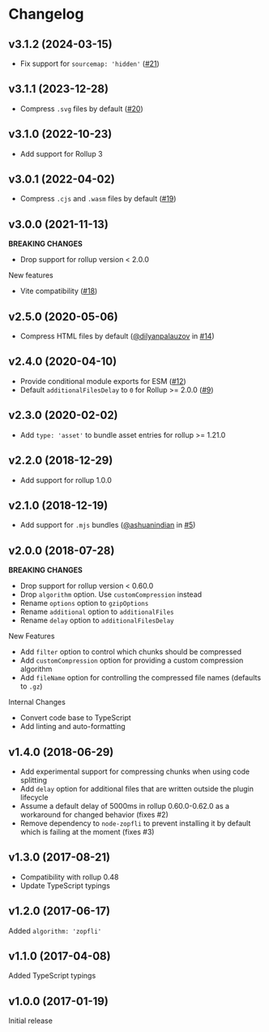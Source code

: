 # Changelog

## v3.1.2 (2024-03-15)

- Fix support for `sourcemap: 'hidden'` ([#21](https://github.com/kryops/rollup-plugin-gzip/issues/21))

## v3.1.1 (2023-12-28)

- Compress `.svg` files by default ([#20](https://github.com/kryops/rollup-plugin-gzip/pull/20))

## v3.1.0 (2022-10-23)

- Add support for Rollup 3

## v3.0.1 (2022-04-02)

- Compress `.cjs` and `.wasm` files by default ([#19](https://github.com/kryops/rollup-plugin-gzip/issues/19))

## v3.0.0 (2021-11-13)

**BREAKING CHANGES**

- Drop support for rollup version < 2.0.0

New features

- Vite compatibility ([#18](https://github.com/kryops/rollup-plugin-gzip/issues/18))

## v2.5.0 (2020-05-06)

- Compress HTML files by default ([@dilyanpalauzov](https://github.com/dilyanpalauzov) in [#14](https://github.com/kryops/rollup-plugin-gzip/pull/14))

## v2.4.0 (2020-04-10)

- Provide conditional module exports for ESM ([#12](https://github.com/kryops/rollup-plugin-gzip/issues/12))
- Default `additionalFilesDelay` to `0` for Rollup >= 2.0.0 ([#9](https://github.com/kryops/rollup-plugin-gzip/issues/9))

## v2.3.0 (2020-02-02)

- Add `type: 'asset'` to bundle asset entries for rollup >= 1.21.0

## v2.2.0 (2018-12-29)

- Add support for rollup 1.0.0

## v2.1.0 (2018-12-19)

- Add support for `.mjs` bundles ([@ashuanindian](https://github.com/ashuanindian) in [#5](https://github.com/kryops/rollup-plugin-gzip/pull/5))

## v2.0.0 (2018-07-28)

**BREAKING CHANGES**

- Drop support for rollup version < 0.60.0
- Drop `algorithm` option. Use `customCompression` instead
- Rename `options` option to `gzipOptions`
- Rename `additional` option to `additionalFiles`
- Rename `delay` option to `additionalFilesDelay`

New Features

- Add `filter` option to control which chunks should be compressed
- Add `customCompression` option for providing a custom compression algorithm
- Add `fileName` option for controlling the compressed file names (defaults to `.gz`)

Internal Changes

- Convert code base to TypeScript
- Add linting and auto-formatting

## v1.4.0 (2018-06-29)

- Add experimental support for compressing chunks when using code splitting
- Add `delay` option for additional files that are written outside the plugin lifecycle
- Assume a default delay of 5000ms in rollup 0.60.0-0.62.0 as a workaround for changed behavior (fixes #2)
- Remove dependency to `node-zopfli` to prevent installing it by default which is failing at the moment (fixes #3)

## v1.3.0 (2017-08-21)

- Compatibility with rollup 0.48
- Update TypeScript typings

## v1.2.0 (2017-06-17)

Added `algorithm: 'zopfli'`

## v1.1.0 (2017-04-08)

Added TypeScript typings

## v1.0.0 (2017-01-19)

Initial release
